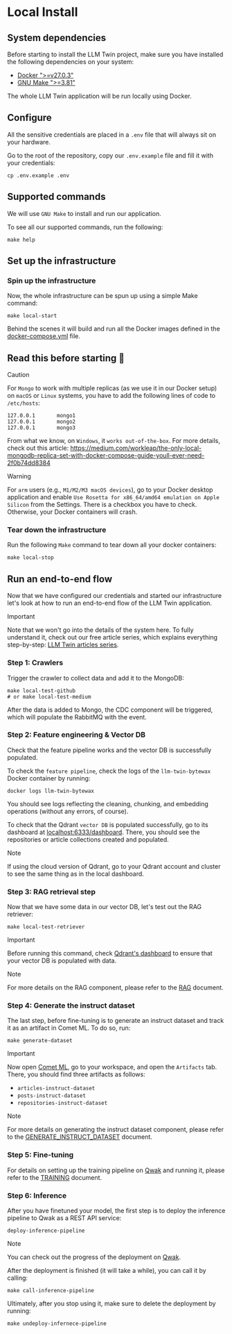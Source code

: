 # Local Install

## System dependencies

Before starting to install the LLM Twin project, make sure you have installed the following dependencies on your system:

- [Docker ">=v27.0.3"](https://www.docker.com/)
- [GNU Make ">=3.81"](https://www.gnu.org/software/make/)

The whole LLM Twin application will be run locally using Docker. 

## Configure

All the sensitive credentials are placed in a `.env` file that will always sit on your hardware.

Go to the root of the repository, copy our `.env.example` file and fill it with your credentials:
```shell
cp .env.example .env
```

## Supported commands

We will use `GNU Make` to install and run our application.

To see all our supported commands, run the following:
```shell
make help
```

## Set up the infrastructure

### Spin up the infrastructure

Now, the whole infrastructure can be spun up using a simple Make command:

```shell
make local-start
```

Behind the scenes it will build and run all the Docker images defined in the [docker-compose.yml](https://github.com/decodingml/llm-twin-course/blob/main/docker-compose.yml) file.

## Read this before starting 🚨 

> [!CAUTION]
> For `Mongo` to work with multiple replicas (as we use it in our Docker setup) on `macOS` or `Linux` systems, you have to add the following lines of code to `/etc/hosts`:
>
> ```
> 127.0.0.1       mongo1
> 127.0.0.1       mongo2 
> 127.0.0.1       mongo3
> ```
>
> From what we know, on `Windows`, it `works out-of-the-box`. For more details, check out this article: https://medium.com/workleap/the-only-local-mongodb-replica-set-with-docker-compose-guide-youll-ever-need-2f0b74dd8384

> [!WARNING]
> For `arm` users (e.g., `M1/M2/M3 macOS devices`), go to your Docker desktop application and enable `Use Rosetta for x86_64/amd64 emulation on Apple Silicon` from the Settings. There is a checkbox you have to check.
> Otherwise, your Docker containers will crash.

### Tear down the infrastructure

Run the following `Make` command to tear down all your docker containers:

```shell
make local-stop
```

## Run an end-to-end flow

Now that we have configured our credentials and started our infrastructure let's look at how to run an end-to-end flow of the LLM Twin application.

> [!IMPORTANT]
> Note that we won't go into the details of the system here. To fully understand it, check out our free article series, which explains everything step-by-step: [LLM Twin articles series](https://medium.com/decodingml/llm-twin-course/home).

### Step 1: Crawlers

Trigger the crawler to collect data and add it to the MongoDB:

```shell
make local-test-github
# or make local-test-medium
``` 

After the data is added to Mongo, the CDC component will be triggered, which will populate the RabbitMQ with the event.

### Step 2: Feature engineering & Vector DB

Check that the feature pipeline works and the vector DB is successfully populated.

To check the `feature pipeline`, check the logs of the `llm-twin-bytewax` Docker container by running:
```shell
docker logs llm-twin-bytewax
```
You should see logs reflecting the cleaning, chunking, and embedding operations (without any errors, of course).

To check that the Qdrant `vector DB` is populated successfully, go to its dashboard at [localhost:6333/dashboard](localhost:6333/dashboard). There, you should see the repositories or article collections created and populated.

> [!NOTE]
> If using the cloud version of Qdrant, go to your Qdrant account and cluster to see the same thing as in the local dashboard.

### Step 3: RAG retrieval step

Now that we have some data in our vector DB, let's test out the RAG retriever:
```shell
make local-test-retriever
```

> [!IMPORTANT]
> Before running this command, check [Qdrant's dashboard](localhost:6333/dashboard) to ensure that your vector DB is populated with data.

> [!NOTE]
> For more details on the RAG component, please refer to the [RAG](https://github.com/decodingml/llm-twin-course/blob/main/RAG.md) document. 


### Step 4: Generate the instruct dataset

The last step, before fine-tuning is to generate an instruct dataset and track it as an artifact in Comet ML. To do so, run:
```shell
make generate-dataset
```

> [!IMPORTANT]
> Now open [Comet ML](https://www.comet.com/signup/?utm_source=decoding_ml&utm_medium=partner&utm_content=github), go to your workspace, and open the `Artifacts` tab. There, you should find three artifacts as follows:
> - `articles-instruct-dataset` 
> - `posts-instruct-dataset`
> - `repositories-instruct-dataset`

> [!NOTE]
> For more details on generating the instruct dataset component, please refer to the [GENERATE_INSTRUCT_DATASET](https://github.com/decodingml/llm-twin-course/blob/main/GENERATE_INSTRUCT_DATASET.md) document.


### Step 5: Fine-tuning

For details on setting up the training pipeline on [Qwak](https://www.qwak.com/lp/end-to-end-mlops/?utm_source=github&utm_medium=referral&utm_campaign=decodingml) and running it, please refer to the [TRAINING](https://github.com/decodingml/llm-twin-course/blob/main/TRAINING.md) document.

### Step 6: Inference

After you have finetuned your model, the first step is to deploy the inference pipeline to Qwak as a REST API service:
```shell
deploy-inference-pipeline 
```

> [!NOTE]
> You can check out the progress of the deployment on [Qwak](https://www.qwak.com/lp/end-to-end-mlops/?utm_source=github&utm_medium=referral&utm_campaign=decodingml).

After the deployment is finished (it will take a while), you can call it by calling:
```shell
make call-inference-pipeline
```

Ultimately, after you stop using it, make sure to delete the deployment by running:
```shell
make undeploy-infernece-pipeline
```
